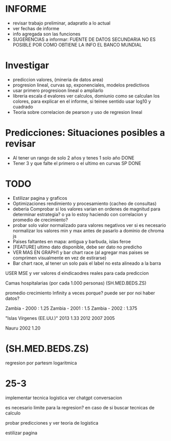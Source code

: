 # INFORME

- revisar trabajo preliminar, adapratlo a lo actual
- ver fechas de informe
- info agregada son las funciones
- SUGERENCIAS a informar: FUENTE DE DATOS SECUNDARIA NO ES POSIBLE POR COMO OBTIENE LA INFO EL BANCO MUNDIAL

# Investigar

- prediccion valores, (mineria de datos area)
- progresion lineal, curvas sp, exponenciales, modelos predictivos
- usar primero progresioon lineal o ampliarlo
- libreria escala d evalores ver calculos, domiunio como se calculan los colores, para explicar en el informe, si teinee sentido usar log10 y cuadrado
- Teoria sobre correlacion de pearson y uso de regresion lineal

# Predicciones: Situaciones posibles a revisar

- Al tener un rango de solo 2 años y tenes 1 solo año DONE
- Tener 3 y que falte el primero o el ultimo en curvas SP DONE

# TODO

- Estilizar pagina y graficos
- Optimizaciones rendimiento y procesamiento (cacheo de consultas)
- deberia Comprobar si los valores varian en ordenes de magnitud para determinar estrategia? o ya lo estoy haciendo con correlacion y promedio de crecimiento?
- probar solo valor normalizado para valores negativos
  ver si es necesario normalizar los valores min y max antes de pasarlo a dominio de chroma js
- Paises faltantes en mapa: antigua y barbuda, islas feroe
- [FEATURE] ultimo dato disponible, debe ser dato no predicho
- VER MAS EN GRAPH1 y bar chart race (al agregar mas paises se comprimen visualmente en vez de estirarse)
- Bar chart race, al tener un solo pais el label no esta alineado a la barra
<!--  -->

<!-- Temas conceptuales faltantes -->

USER MSE y ver valores d eindicaodres reales para cada prediccion

Camas hospitalarias (por cada 1.000 personas) (SH.MED.BEDS.ZS)

promedio crecimiento Infinity a veces porque? puede ser por noi haber datos?

<!-- Promedio crecimiento paises de ejemplo a tester:  -->

Zambia - 2000 : 1.25
Zambia - 2001 : 1.5
Zambia - 2002 : 1.375

"Islas Vírgenes (EE.UU.)" 2013 1.33
2012
2007
2005

Nauru 2002 1.20

# (SH.MED.BEDS.ZS)

regresion por partesm logaritmica

# 25-3

implementar tecnica logistica ver chatgpt conversacion

es necesario limite para la regresion? en caso de si buscar tecnicas de calculo

probar predicciones y ver teoria de logistica

estilizar pagina

